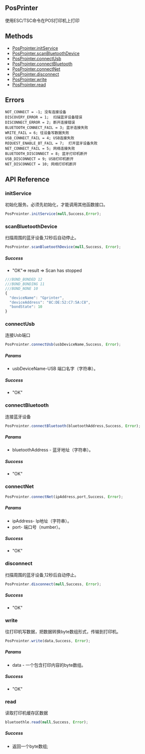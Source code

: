 ## PosPrinter ##
   使用ESC/TSC命令在POS打印机上打印

## Methods ##
* [PosProinter.initService](#initService)
* [PosProinter.scanBluetoothDevice](#scanBluetoothDevice)
* [PosProinter.connectUsb](#connectUsb)
* [PosProinter.connectBluetooth](#connectBluetooth)
* [PosProinter.connectNet](#connectNet)
* [PosProinter.disconnect](#disconnect)
* [PosProinter.write](#write)
* [PosProinter.read](#read)

## Errors ##
    NOT_CONNECT = -1; 没有连接设备
    DISCOVERY_ERROR = 1;  扫描蓝牙设备错误
    DISCONNECT_ERROR = 2; 断开连接错误
    BLUETOOTH_CONNECT_FAIL = 3; 蓝牙连接失败
    WRITE_FAIL = 6; 往设备写数据失败
    USB_CONNECT_FAIL = 4; USB连接失败
    REQUEST_ENABLE_BT_FAIL = 7;  打开蓝牙设备失败
    NET_CONNECT_FAIL = 5; 网络连接失败
    BLUETOOTH_DISCONNECT = 8; 蓝牙打印机断开
    USB_DISCONNECT = 9; USB打印机断开
    NET_DISCONNECT = 10; 网络打印机断开

## API Reference ##

### initService ###
初始化服务。必须先初始化，才能调用其他函数接口。

```javascript
PosProinter.initService(null,Success,Error);
```


### scanBluetoothDevice ###
扫描周围的蓝牙设备,12秒后自动停止。

```javascript
PosProinter.scanBluetoothDevice(null,Success, Error);
```

##### Success #####
* "OK"=> result => Scan has stopped

```javascript
///BOND_BONDED 12
///BOND_BONDING 11
///BOND_NONE 10
{
  "deviceName": "Gprinter",
  "deviceAddress": "8C:DE:52:C7:5A:C8",
  "bondState": 10
}
```

### connectUsb ###
连接Usb端口

```javascript
PosProinter.connectUsb(usbDeviceName,Success, Error);
```

##### Params #####
* usbDeviceName-USB 端口名字（字符串）。
##### Success #####
* "OK"

### connectBluetooth ###
连接蓝牙设备

```javascript
PosProinter.connectBluetooth(bluetoothAddress,Success, Error);
```
##### Params #####
* bluetoothAddress - 蓝牙地址（字符串）。
##### Success #####
* "OK"

### connectNet ###

```javascript
PosProinter.connectNet(ipAddress,port,Success, Error);
```
##### Params #####
* ipAddress- Ip地址（字符串）。
* port- 端口号（number）。
##### Success #####
* "OK"

### disconnect ###
扫描周围的蓝牙设备,12秒后自动停止。

```javascript
PosProinter.disconnect(null,Success, Error);
```

##### Success #####
* "OK"

### write ###
往打印机写数据，把数据转换byte数组形式，传输到打印机。

```javascript
PosProinter.write(data,Success, Error);
```
##### Params #####
* data - 一个包含打印内容的byte数组。
##### Success #####
* "OK"

### read ###
读取打印机缓存区数据

```javascript
bluetoothle.read(null,Success, Error);
```

##### Success #####
* 返回一个byte数组;
